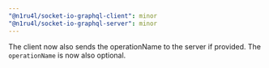 ```yaml
---
"@n1ru4l/socket-io-graphql-client": minor
"@n1ru4l/socket-io-graphql-server": minor
---
```


The client now also sends the operationName to the server if provided. The `operationName` is now also optional.
